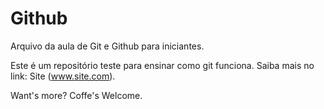 # Github

Arquivo da aula de Git e Github para iniciantes.

Este é um repositório teste para ensinar como git funciona.
Saiba mais no link: Site (www.site.com).

Want's more? Coffe's Welcome.

